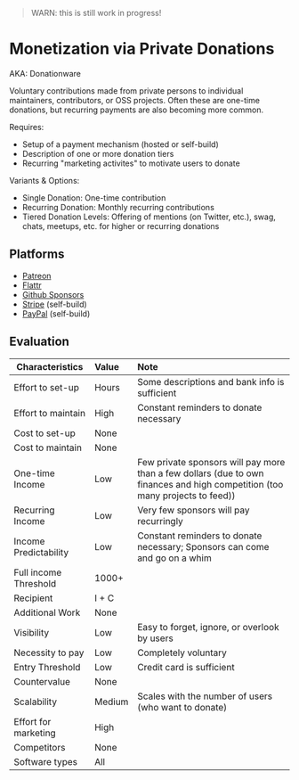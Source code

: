 > WARN: this is still work in progress!

# Monetization via Private Donations
AKA: Donationware

Voluntary contributions made from private persons to individual maintainers, contributors, or OSS projects. Often these are one-time donations, but recurring payments are also becoming more common.

Requires:
* Setup of a payment mechanism (hosted or self-build)
* Description of one or more donation tiers
* Recurring "marketing activites" to motivate users to donate

Variants & Options:
* Single Donation: One-time contribution
* Recurring Donation: Monthly recurring contributions
* Tiered Donation Levels: Offering of mentions (on Twitter, etc.), swag, chats, meetups, etc. for higher or recurring donations

## Platforms
* [Patreon](https://www.patreon.com/)
* [Flattr](https://flattr.com/)
* [Github Sponsors](https://github.com/sponsors)
* [Stripe](https://www.stripe.com/) (self-build)
* [PayPal](https://www.paypal.com/) (self-build)

## Evaluation

| Characteristics                   | Value  | Note |
| --------------------------------- |:------ |:---- |
| Effort to set-up                  | Hours  | Some descriptions and bank info is sufficient
| Effort to maintain                | High   | Constant reminders to donate necessary
| Cost to set-up                    | None   | 
| Cost to maintain                  | None   | 
| One-time Income                   | Low    | Few private sponsors will pay more than a few dollars (due to own finances and high competition (too many projects to feed))
| Recurring Income                  | Low    | Very few sponsors will pay recurringly
| Income Predictability             | Low    | Constant reminders to donate necessary; Sponsors can come and go on a whim
| Full income Threshold             | 1000+  | 
| Recipient                         | I + C  | 
| Additional Work                   | None   | 
| Visibility                        | Low    | Easy to forget, ignore, or overlook by users
| Necessity to pay                  | Low    | Completely voluntary
| Entry Threshold                   | Low    | Credit card is sufficient
| Countervalue                      | None   | 
| Scalability                       | Medium | Scales with the number of users (who want to donate)
| Effort for marketing              | High   | 
| Competitors                       | None   | 
| Software types                    | All    | 
